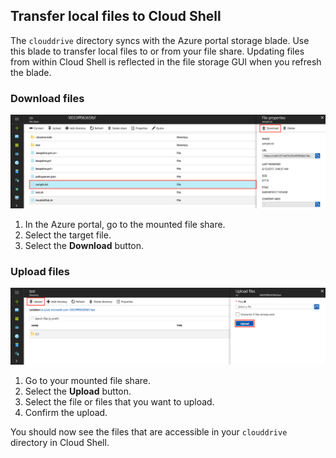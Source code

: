 ## Transfer local files to Cloud Shell
The `clouddrive` directory syncs with the Azure portal storage blade. Use this blade to transfer local files to or from your file share. Updating files from within Cloud Shell is reflected in the file storage GUI when you refresh the blade.

### Download files

![List of local files](../articles/cloud-shell/media/persisting-shell-storage/download.png)
1. In the Azure portal, go to the mounted file share.
2. Select the target file.
3. Select the **Download** button.

### Upload files

![Local files to be uploaded](../articles/cloud-shell/media/persisting-shell-storage/upload.png)
1. Go to your mounted file share.
2. Select the **Upload** button.
3. Select the file or files that you want to upload.
4. Confirm the upload.

You should now see the files that are accessible in your `clouddrive` directory in Cloud Shell.
